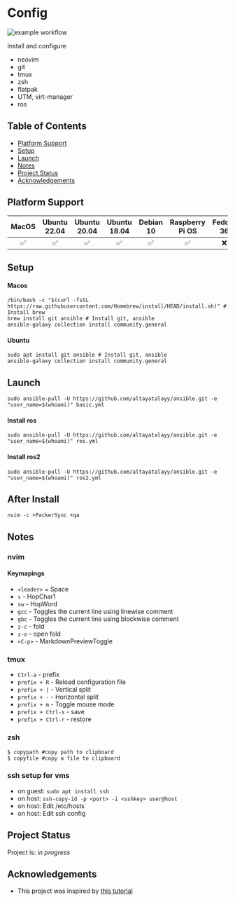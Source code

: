 # Config
![example workflow](https://github.com/altayatalayy/ansible/actions/workflows/CI.yml/badge.svg)

Install and configure
* neovim
* git
* tmux
* zsh
* flatpak
* UTM, virt-manager
* ros

## Table of Contents
* [Platform Support](#platform-support)
* [Setup](#setup)
* [Launch](#launch)
* [Notes](#notes)
* [Project Status](#project-status)
* [Acknowledgements](#acknowledgements)
<!-- * [License](#license) -->

## Platform Support

|  MacOS  | Ubuntu 22.04 | Ubuntu 20.04 | Ubuntu 18.04 | Debian 10 | Raspberry Pi OS | Fedora 36 | Arch Linux |
|  :---:  | :----------: | :----------: | :----------: | :-------: | :-------------: | :-------: | :--------: |
|    ✅   |       ✅    |       ✅      |       ✅     |     ✅    |        ✅       |    :x:    |     :x:    |

## Setup
#### Macos
```
/bin/bash -c "$(curl -fsSL https://raw.githubusercontent.com/Homebrew/install/HEAD/install.sh)" # Install brew
brew install git ansible # Install git, ansible
ansible-galaxy collection install community.general
```
#### Ubuntu
```
sudo apt install git ansible # Install git, ansible
ansible-galaxy collection install community.general
```

## Launch
```
sudo ansible-pull -U https://github.com/altayatalayy/ansible.git -e "user_name=$(whoami)" basic.yml
```
#### Install ros
```
sudo ansible-pull -U https://github.com/altayatalayy/ansible.git -e "user_name=$(whoami)" ros.yml
```
#### Install ros2
```
sudo ansible-pull -U https://github.com/altayatalayy/ansible.git -e "user_name=$(whoami)" ros2.yml
```

## After Install
```
nvim -c +PackerSync +qa
``` 
  
## Notes
### nvim
#### Keymapings
- `<leader>` = Space
- `s` - HopChar1
- `sw` - HopWord
- `gcc` - Toggles the current line using linewise comment
- `gbc` - Toggles the current line using blockwise comment
- `z-c` - fold
- `z-o` - open fold
- `<C-p>` - MarkdownPreviewToggle


### tmux
- `Ctrl-a` - prefix
- `prefix + R` - Reload configuration file
- `prefix + |` - Vertical split
- `prefix + -` - Horizontal split
- `prefix + m` - Toggle mouse mode 
- `prefix + Ctrl-s` - save
- `prefix + Ctrl-r` - restore

### zsh

```
$ copypath #copy path to clipboard
$ copyfile #copy a file to clipboard
```

### ssh setup for vms
- on guest: `sudo apt install ssh`
- on host: `ssh-copy-id -p <port> -i <sshkey> user@host`
- on host: Edit /etc/hosts
- on host: Edit ssh config 


## Project Status
Project is: _in progress_ 

## Acknowledgements
- This project was inspired by [this tutorial](https://www.example.com)
